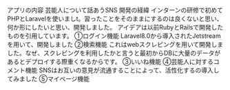 アプリの内容
芸能人について話あうSNS
開発の経緯
インターンの研修で初めてPHPとLaravelを使いましt。習ったことをそのままにするのは良くないと思い、何か形にしたいと思い、開発しました。
アイデアは以前RubyとRailsで開発したものを引用しています。
①ログイン機能
Laravel8.0から導入されたJetstreamを用いて、開発しました
②検索機能
これはwebスクレピングを用いて開発しました。なぜ、スクレピングを利用したかと言うと最初からDBに大量のデータがあるとデプロイする際重くなるからです。
③いいね機能
④芸能人に対するコメント機能
SNSはお互いの意見が流通することによって、活性化するの導入してみました
⑤マイページ機能








